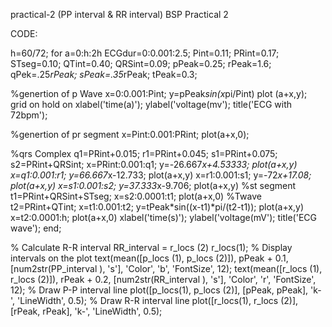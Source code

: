 practical-2 (PP interval & RR interval)
BSP Practical 2

CODE:

h=60/72;
for a=0:h:2h
ECGdur=0:0.001:2.5;
Pint=0.11;
PRint=0.17;
STseg=0.10;
QTint=0.40;
QRSint=0.09;
pPeak=0.25;
rPeak=1.6;
qPek=.25*rPeak;
sPeak=.35*rPeak;
tPeak=0.3;

%genertion of p Wave
x=0:0.001:Pint;
y=pPeak*sin(x*pi/Pint)
plot (a+x,y);
grid on
hold on
xlabel('time(a)');
ylabel('voltage(mv');
title('ECG with 72bpm');

%genertion of pr segment
x=Pint:0.001:PRint;
plot(a+x,0);

%qrs Complex
q1=PRint+0.015;
r1=PRint+0.045;
s1=PRint+0.075;
s2=PRint+QRSint;
x=PRint:0.001:q1;
y=-26.667*x+4.53333;
plot(a+x,y)
x=q1:0.001:r1;
y=66.667*x-12.733;
plot(a+x,y)
x=r1:0.001:s1;
y=-72*x+17.08;
plot(a+x,y)
x=s1:0.001:s2;
y=37.333*x-9.706;
plot(a+x,y)
%st segment
t1=PRint+QRSint+STseg;
x=s2:0.0001:t1;
plot(a+x,0)
%Twave
t2=PRint+QTint;
x=t1:0.001:t2;
y=tPeak*sin((x-t1)*pi/(t2-t1));
plot(a+x,y)
x=t2:0.0001:h;
plot(a+x,0)
xlabel('time(s)');
ylabel('voltage(mV');
title('ECG wave');
end;

% Calculate R-R interval
RR_interval = r_locs (2) r_locs(1);
% Display intervals on the plot
text(mean([p_locs (1), p_locs (2)]), pPeak + 0.1, [num2str(PP_interval ), 's'], 'Color', 'b', 'FontSize', 12); text(mean([r_locs (1), r_locs (2)]), rPeak + 0.2, [num2str(RR_interval ), 's'], 'Color', 'r', 'FontSize', 12);
% Draw P-P interval line
plot([p_locs(1), p_locs (2)], [pPeak, pPeak], 'k-', 'LineWidth', 0.5);
% Draw R-R interval line
plot([r_locs(1), r_locs (2)], [rPeak, rPeak], 'k-', 'LineWidth', 0.5);
